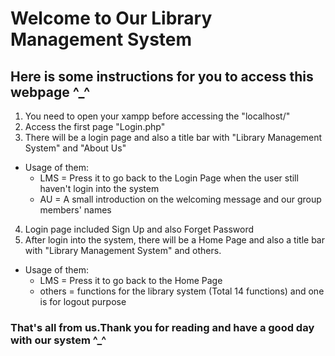 # Welcome to Our Library Management System

## Here is some instructions for you to access this webpage ^_^

1. You need to open your xampp before accessing the "localhost/"
2. Access the first page "Login.php"
3. There will be a login page and also a title bar with "Library Management System" and "About Us"
  - Usage of them:
    - LMS = Press it to go back to the Login Page when the user still haven't login into the system 
    - AU = A small introduction on the welcoming message and our group members' names
4. Login page included Sign Up and also Forget Password
5. After login into the system, there will be a Home Page and also a title bar with "Library Management System" and others.
 - Usage of them:
    - LMS = Press it to go back to the Home Page  
    - others = functions for the library system (Total 14 functions) and one is for logout purpose

### That's all from us.Thank you for reading and have a good day with our system ^_^
